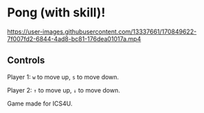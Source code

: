 # Pong (with skill)!


https://user-images.githubusercontent.com/13337661/170849622-7f007fd2-6844-4ad8-bc81-176dea01017a.mp4


## Controls

Player 1: `w` to move up, `s` to move down.

Player 2: `↑` to move up, `↓` to move down.

Game made for ICS4U.
